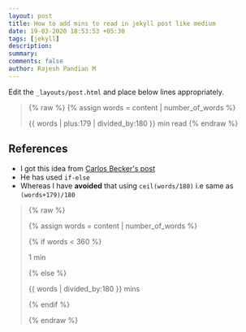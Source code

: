 ```yaml
---
layout: post
title: How to add mins to read in jekyll post like medium
date: 19-03-2020 18:53:53 +05:30
tags: [jekyll]
description:
summary:
comments: false
author: Rajesh Pandian M
---
```


Edit the `_layouts/post.html` and place below lines appropriately.

> {% raw %}
> {% assign words = content \| number_of_words %}
>
> {{ words \| plus:179 \| divided_by:180  }} min read
> {% endraw %}


## References

- I got this idea from [Carlos Becker's post](https://carlosbecker.com/posts/jekyll-reading-time-without-plugins)
- He has used `if-else`
- Whereas I have **avoided** that using `ceil(words/180)` i.e same as `(words+179)/180`

> {% raw %}
>
> <span class="reading-time" title="Estimated read time">
>
> {% assign words = content \| number_of_words %}
>
> {% if words < 360 %}
>
>   1 min
>
> {% else %}
>
>   {{ words \| divided_by:180 }} mins
>
> {% endif %}
>
> </span>
>
>{% endraw %}


